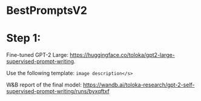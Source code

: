 # BestPromptsV2

# Step 1:

Fine-tuned GPT-2 Large: https://huggingface.co/toloka/gpt2-large-supervised-prompt-writing.

Use the following template: `image description</s>`

W&B report of the final model: https://wandb.ai/toloka-research/gpt-2-self-supervised-prompt-writing/runs/byxqftxf
